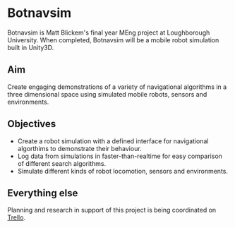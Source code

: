 # Botnavsim

Botnavsim is Matt Blickem's final year MEng project at Loughborough University. When completed, Botnavsim will be a mobile robot simulation built in Unity3D. 

## Aim

Create engaging demonstrations of a variety of navigational algorithms in a three dimensional space using simulated mobile robots, sensors and environments. 

## Objectives

* Create a robot simulation with a defined interface for navigational algorthims to demonstrate their behaviour.
* Log data from simulations in faster-than-realtime for easy comparison of different search algorithms.
* Simulate different kinds of robot locomotion, sensors and environments.

## Everything else

Planning and research in support of this project is being coordinated on [Trello](https://trello.com/b/1zd9z3g7/fyp).
